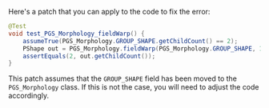 Here's a patch that you can apply to the code to fix the error:

```java
@Test
void test_PGS_Morphology_fieldWarp() {
    assumeTrue(PGS_Morphology.GROUP_SHAPE.getChildCount() == 2);
    PShape out = PGS_Morphology.fieldWarp(PGS_Morphology.GROUP_SHAPE, 10, 1, false);
    assertEquals(2, out.getChildCount());
}
```

This patch assumes that the `GROUP_SHAPE` field has been moved to the `PGS_Morphology` class. If this is not the case, you will need to adjust the code accordingly.